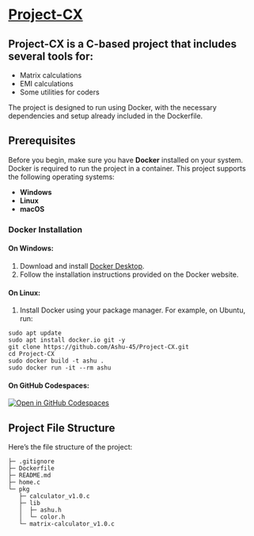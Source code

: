 # [Project-CX](https://github.com/Ashu-45/Project-CX)

Project-CX is a C-based project that includes several tools for:
- 
- Matrix calculations
- EMI calculations
- Some utilities for coders

The project is designed to run using Docker, with the necessary dependencies and setup already included in the Dockerfile.

## Prerequisites

Before you begin, make sure you have **Docker** installed on your system. Docker is required to run the project in a container. This project supports the following operating systems:

- **Windows**
- **Linux**
- **macOS**

### Docker Installation

#### On Windows:
1. Download and install [Docker Desktop](https://www.docker.com/products/docker-desktop/).
2. Follow the installation instructions provided on the Docker website.

#### On Linux:
1. Install Docker using your package manager. For example, on Ubuntu, run:
 ```
sudo apt update
sudo apt install docker.io git -y
git clone https://github.com/Ashu-45/Project-CX.git
cd Project-CX
sudo docker build -t ashu .
sudo docker run -it --rm ashu
```
#### On GitHub Codespaces:
[![Open in GitHub Codespaces](https://github.com/codespaces/badge.svg)](https://codespaces.new/Ashu-45/Project-CX?quickstart=1)

## Project File Structure

Here’s the file structure of the project:
```
├─ .gitignore
├─ Dockerfile
├─ README.md
├─ home.c
└─ pkg
   ├─ calculator_v1.0.c
   ├─ lib
   │  ├─ ashu.h
   │  └─ color.h
   └─ matrix-calculator_v1.0.c
```

